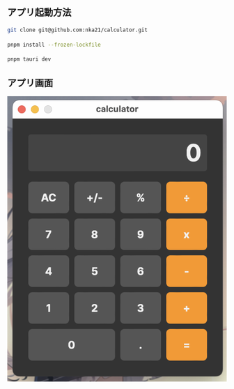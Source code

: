 ## アプリ起動方法
```sh
git clone git@github.com:nka21/calculator.git

pnpm install --frozen-lockfile

pnpm tauri dev
```


## アプリ画面
![スクリーンショット](/.github/assets/screenshot.png)